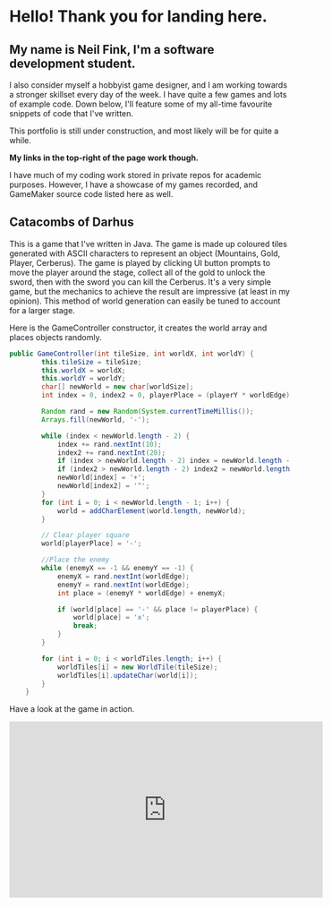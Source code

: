 # Hello! Thank you for landing here.

## My name is Neil Fink, I'm a software development student.
I also consider myself a hobbyist game designer, and I am working towards a stronger skillset every day of the week.
I have quite a few games and lots of example code. Down below, I'll feature some of my all-time favourite snippets of code that I've written.

This portfolio is still under construction, and most likely will be for quite a while.

**My links in the top-right of the page work though.**

I have much of my coding work stored in private repos for academic purposes. However, I have a showcase of my games recorded, and GameMaker source code listed here as well.

## Catacombs of Darhus

This is a game that I've written in Java. The game is made up coloured tiles generated with ASCII characters to represent an object (Mountains, Gold, Player, Cerberus). The game is played by clicking UI button prompts to move the player around the stage, collect all of the gold to unlock the sword, then with the sword you can kill the Cerberus. It's a very simple game, but the mechanics to achieve the result are impressive (at least in my opinion). This method of world generation can easily be tuned to account for a larger stage.

Here is the GameController constructor, it creates the world array and places objects randomly.

```Java
public GameController(int tileSize, int worldX, int worldY) {
        this.tileSize = tileSize;
        this.worldX = worldX;
        this.worldY = worldY;
        char[] newWorld = new char[worldSize];
        int index = 0, index2 = 0, playerPlace = (playerY * worldEdge) + playerX;

        Random rand = new Random(System.currentTimeMillis());
        Arrays.fill(newWorld, '-');

        while (index < newWorld.length - 2) {
            index += rand.nextInt(10);
            index2 += rand.nextInt(20);
            if (index > newWorld.length - 2) index = newWorld.length - 2;
            if (index2 > newWorld.length - 2) index2 = newWorld.length - 2;
            newWorld[index] = '+';
            newWorld[index2] = '^';
        }
        for (int i = 0; i < newWorld.length - 1; i++) {
            world = addCharElement(world.length, newWorld);
        }

        // Clear player square
        world[playerPlace] = '-';

        //Place the enemy
        while (enemyX == -1 && enemyY == -1) {
            enemyX = rand.nextInt(worldEdge);
            enemyY = rand.nextInt(worldEdge);
            int place = (enemyY * worldEdge) + enemyX;

            if (world[place] == '-' && place != playerPlace) {
                world[place] = 'x';
                break;
            }
        }

        for (int i = 0; i < worldTiles.length; i++) {
            worldTiles[i] = new WorldTile(tileSize);
            worldTiles[i].updateChar(world[i]);
        }
    }

```

Have a look at the game in action.

<iframe width="560" height="315" src="https://www.youtube.com/embed/-3AbFq_-tBo" title="YouTube video player" frameborder="0" allow="accelerometer; autoplay; clipboard-write; encrypted-media; gyroscope; picture-in-picture" allowfullscreen></iframe>
